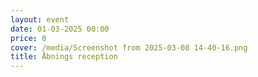 ```yaml
---
layout: event
date: 01-03-2025 00:00
price: 0
cover: /media/Screenshot from 2025-03-08 14-40-16.png
title: Åbnings reception
---
```

